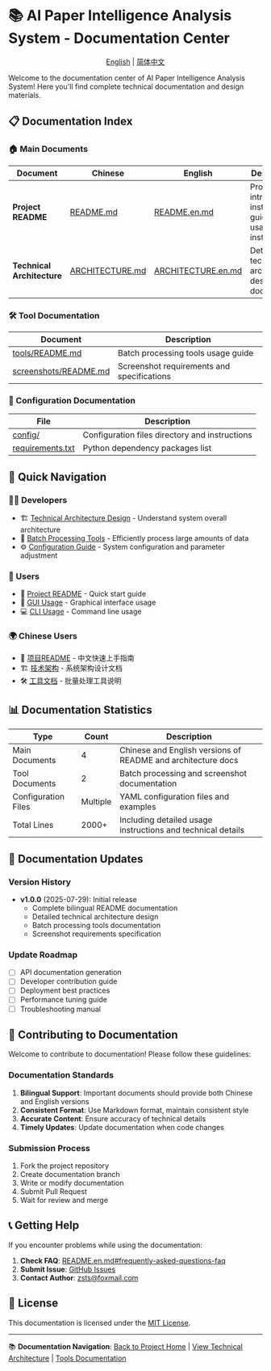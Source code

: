 # 📚 AI Paper Intelligence Analysis System - Documentation Center

<div align="center">

[English](./README.en.md) | [简体中文](./README.md)

</div>

Welcome to the documentation center of AI Paper Intelligence Analysis System! Here you'll find complete technical documentation and design materials.

## 📋 Documentation Index

### 🏠 Main Documents

| Document | Chinese | English | Description |
|----------|---------|---------|-------------|
| **Project README** | [README.md](../README.md) | [README.en.md](../README.en.md) | Project introduction, installation guide, usage instructions |
| **Technical Architecture** | [ARCHITECTURE.md](./ARCHITECTURE.md) | [ARCHITECTURE.en.md](./ARCHITECTURE.en.md) | Detailed technical architecture design document |

### 🛠️ Tool Documentation

| Document | Description |
|----------|-------------|
| [tools/README.md](../tools/README.md) | Batch processing tools usage guide |
| [screenshots/README.md](../screenshots/README.md) | Screenshot requirements and specifications |

### 📁 Configuration Documentation

| File | Description |
|------|-------------|
| [config/](../config/) | Configuration files directory and instructions |
| [requirements.txt](../requirements.txt) | Python dependency packages list |

## 🎯 Quick Navigation

### 👨‍💻 Developers
- 🏗️ [Technical Architecture Design](./ARCHITECTURE.en.md) - Understand system overall architecture
- 🔧 [Batch Processing Tools](../tools/README.md) - Efficiently process large amounts of data
- ⚙️ [Configuration Guide](../config/) - System configuration and parameter adjustment

### 👥 Users
- 📖 [Project README](../README.en.md) - Quick start guide
- 🎨 [GUI Usage](../README.en.md#gui-interface-zero-barrier) - Graphical interface usage
- 💻 [CLI Usage](../README.en.md#command-line-scripts-professional--efficient) - Command line usage

### 🌍 Chinese Users
- 📖 [项目README](../README.md) - 中文快速上手指南
- 🏗️ [技术架构](./ARCHITECTURE.md) - 系统架构设计文档
- 🛠️ [工具文档](../tools/README.md) - 批量处理工具说明

## 📊 Documentation Statistics

| Type | Count | Description |
|------|-------|-------------|
| Main Documents | 4 | Chinese and English versions of README and architecture docs |
| Tool Documents | 2 | Batch processing and screenshot documentation |
| Configuration Files | Multiple | YAML configuration files and examples |
| Total Lines | 2000+ | Including detailed usage instructions and technical details |

## 🔄 Documentation Updates

### Version History
- **v1.0.0** (2025-07-29): Initial release
  - Complete bilingual README documentation
  - Detailed technical architecture design
  - Batch processing tools documentation
  - Screenshot requirements specification

### Update Roadmap
- [ ] API documentation generation
- [ ] Developer contribution guide
- [ ] Deployment best practices
- [ ] Performance tuning guide
- [ ] Troubleshooting manual

## 🤝 Contributing to Documentation

Welcome to contribute to documentation! Please follow these guidelines:

### Documentation Standards
1. **Bilingual Support**: Important documents should provide both Chinese and English versions
2. **Consistent Format**: Use Markdown format, maintain consistent style
3. **Accurate Content**: Ensure accuracy of technical details
4. **Timely Updates**: Update documentation when code changes

### Submission Process
1. Fork the project repository
2. Create documentation branch
3. Write or modify documentation
4. Submit Pull Request
5. Wait for review and merge

## 📞 Getting Help

If you encounter problems while using the documentation:

1. **Check FAQ**: [README.en.md#frequently-asked-questions-faq](../README.en.md#frequently-asked-questions-faq)
2. **Submit Issue**: [GitHub Issues](https://github.com/ZsTs119/ai-paper-analyzer/issues)
3. **Contact Author**: zsts@foxmail.com

## 📄 License

This documentation is licensed under the [MIT License](../LICENSE).

---

📚 **Documentation Navigation**: [Back to Project Home](../README.en.md) | [View Technical Architecture](./ARCHITECTURE.en.md) | [Tools Documentation](../tools/README.md)
